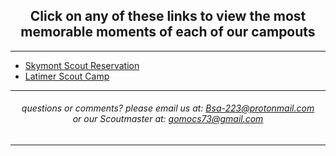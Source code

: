 <h2>Click on any of these links to view the most memorable moments of each of our campouts</h2>

<hr>

  <div class="UlLinksLeft">

<ul>

<li><a href="https://troop223.github.io/223-Official/CampTripSkymont">Skymont Scout Reservation</a></li>
<li><a href="https://troop223.github.io/223-Official/CampTripLatimer">Latimer Scout Camp</a></li>

</ul>

  </div>

<hr>

<h6>
questions or comments? please email us at: <a href="mailto:Bsa-223@protonmail.com">Bsa-223@protonmail.com </a> 
<br> or our Scoutmaster at: 
<a href="mailto:gomocs73@gmail.com">gomocs73@gmail.com</a>
</h6>

<hr>


<style>

body{

text-align: center;

  
}

.UlLinksLeft{

text-align: left;
  
}
  
</style>
